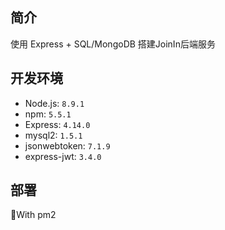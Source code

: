 ## 简介

使用 Express + SQL/MongoDB 搭建JoinIn后端服务

## 开发环境

- Node.js: `8.9.1`
- npm: `5.5.1`
- Express: `4.14.0`
- mysql2: `1.5.1`
- jsonwebtoken: `7.1.9`
- express-jwt: `3.4.0`

## 部署

With pm2
